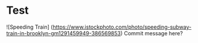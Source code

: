 # Test

![Speeding Train] (https://www.istockphoto.com/photo/speeding-subway-train-in-brooklyn-gm1291459949-386569853)
Commit message here?
